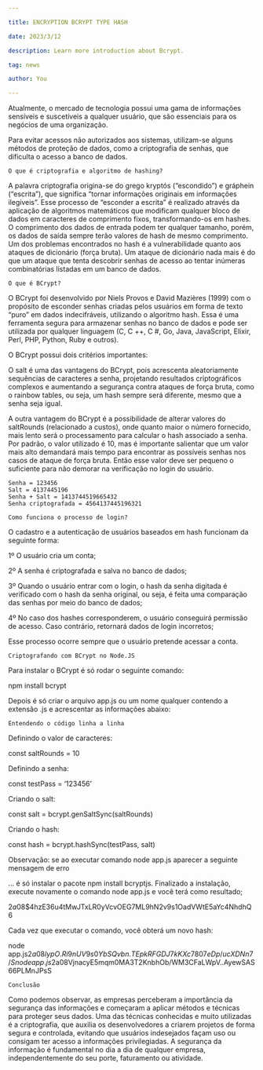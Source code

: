 ```yaml
---

title: ENCRYPTION BCRYPT TYPE HASH

date: 2023/3/12

description: Learn more introduction about Bcrypt.

tag: news

author: You

---
```


Atualmente, o mercado de tecnologia possui uma gama de informações sensíveis e suscetíveis a qualquer usuário, que são essenciais para os negócios de uma organização.

Para evitar acessos não autorizados aos sistemas, utilizam-se alguns métodos de proteção de dados, como a criptografia de senhas, que dificulta o acesso a banco de dados.

    O que é criptografia e algoritmo de hashing?

A palavra criptografia origina-se do grego kryptós (“escondido”) e gráphein (“escrita”), que significa “tornar informações originais em informações ilegíveis”. Esse processo de “esconder a escrita” é realizado através da aplicação de algoritmos matemáticos que modificam qualquer bloco de dados em caracteres de comprimento fixos, transformando-os em hashes. O comprimento dos dados de entrada podem ter qualquer tamanho, porém, os dados de saída sempre terão valores de hash de mesmo comprimento. Um dos problemas encontrados no hash é a vulnerabilidade quanto aos ataques de dicionário (força bruta). Um ataque de dicionário nada mais é do que um ataque que tenta descobrir senhas de acesso ao tentar inúmeras combinatórias listadas em um banco de dados.

    O que é BCrypt?

O BCrypt foi desenvolvido por Niels Provos e David Mazières (1999) com o propósito de esconder senhas criadas pelos usuários em forma de texto “puro” em dados indecifráveis, utilizando o algoritmo hash. Essa é uma ferramenta segura para armazenar senhas no banco de dados e pode ser utilizada por qualquer linguagem (C, C ++, C #, Go, Java, JavaScript, Elixir, Perl, PHP, Python, Ruby e outros).

O BCrypt possui dois critérios importantes:

O salt é uma das vantagens do BCrypt, pois acrescenta aleatoriamente sequências de caracteres a senha, projetando resultados criptográficos complexos e aumentando a segurança contra ataques de força bruta, como o rainbow tables, ou seja, um hash sempre será diferente, mesmo que a senha seja igual.

A outra vantagem do BCrypt é a possibilidade de alterar valores do saltRounds (relacionado a custos), onde quanto maior o número fornecido, mais lento será o processamento para calcular o hash associado a senha. Por padrão, o valor utilizado é 10, mas é importante salientar que um valor mais alto demandará mais tempo para encontrar as possíveis senhas nos casos de ataque de força bruta. Então esse valor deve ser pequeno o suficiente para não demorar na verificação no login do usuário.

    Senha = 123456
    Salt = 4137445196
    Senha + Salt = 1413744519665432
    Senha criptografada = 4564137445196321

    Como funciona o processo de login?

O cadastro e a autenticação de usuários baseados em hash funcionam da seguinte forma:

1º O usuário cria um conta;

2º A senha é criptografada e salva no banco de dados;

3º Quando o usuário entrar com o login, o hash da senha digitada é verificado com o hash da senha original, ou seja, é feita uma comparação das senhas por meio do banco de dados;

4º No caso dos hashes corresponderem, o usuário conseguirá permissão de acesso. Caso contrário, retornará dados de login incorretos;

Esse processo ocorre sempre que o usuário pretende acessar a conta.

    Criptografando com BCrypt no Node.JS

Para instalar o BCrypt é só rodar o seguinte comando:

npm install bcrypt

Depois é só criar o arquivo app.js ou um nome qualquer contendo a extensão .js e acrescentar as informações abaixo:

    Entendendo o código linha a linha

Definindo o valor de caracteres:

const saltRounds = 10

Definindo a senha:

const testPass = ‘123456’

Criando o salt:

const salt = bcrypt.genSaltSync(saltRounds)

Criando o hash:

const hash = bcrypt.hashSync(testPass, salt)

Observação: se ao executar comando node app.js aparecer a seguinte mensagem de erro

… é só instalar o pacote npm install bcryptjs. Finalizado a instalação, execute novamente o comando node app.js e você terá como resultado;

$2a$08$4hzE36u4tMwJTxLR0yVcvOEG7ML9hN2v9s1OadVWtE5aYc4NhdhQ6

Cada vez que executar o comando, você obterá um novo hash:

node app.js$2a$08$lypO.Ri9nUV9s0YbSQvbn.TEpkRFGDJ7kKXc7807eDp/ucXDNn7/Snode app.js$2a$08$VjnacyE5mqm0MA3T2KnbhOb/WM3CFaLWpV..AyewSAS66PLMnJPsS

    Conclusão

Como podemos observar, as empresas perceberam a importância da segurança das informações e começaram a aplicar métodos e técnicas para proteger seus dados. Uma das técnicas conhecidas e muito utilizadas é a criptografia, que auxilia os desenvolvedores a criarem projetos de forma segura e controlada, evitando que usuários indesejados façam uso ou consigam ter acesso a informações privilegiadas. A segurança da informação é fundamental no dia a dia de qualquer empresa, independentemente do seu porte, faturamento ou atividade.


